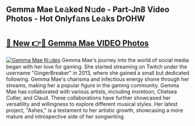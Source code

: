 ## Gemma Mae Le𝚊ked N𝚞de - Part-Jn8 Video Photos - Hot Onlyf𝚊ns Le𝚊ks DrOHW

# <h2><a href="http://ab87974.deff.icu/?id=Gemma+Mae">🔗 New 👉🔴 Gemma Mae VIDEO Photos</a></h2>

[![Gemma Mae N𝚞des](https://i.imgur.com/rIISA9y.gif)](http://ab87974.deff.icu/?id=Gemma+Mae)
Gemma Mae's journey into the world of social media began with her love for gaming. She started streaming on Twitch under the username "GingerBreaker" in 2013, where she gained a small but dedicated following. Gemma Mae's charisma and infectious energy shone through her streams, making her a popular figure in the gaming community. Gemma Mae has collaborated with various artists, including mxmtoon, Chelsea Cutler, and Claud. These collaborations have further showcased her versatility and willingness to explore different musical styles. Her latest project, "Ashes," is a testament to her artistic growth, showcasing a more mature and introspective side of her songwriting.
